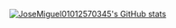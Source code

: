 [![JoseMiguel01012570345's GitHub stats](https://github-readme-stats.vercel.app/api?username=JoseMiguel01012570345&show_icons=true)](https://github.com/JoseMiguel01012570345/github-readme-stats)